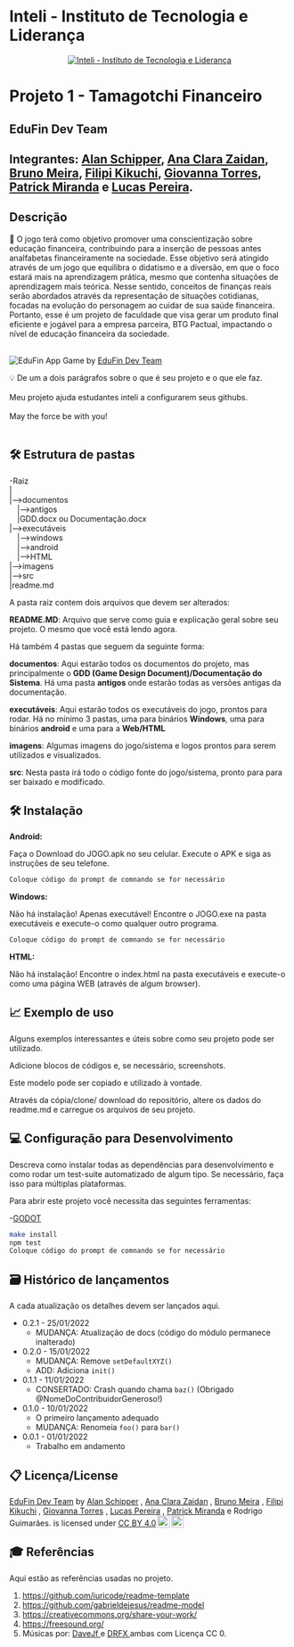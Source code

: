 ﻿# Inteli - Instituto de Tecnologia e Liderança 

<p align="center">
<a href= "https://www.inteli.edu.br/"><img src="https://www.inteli.edu.br/wp-content/uploads/2021/08/20172028/marca_1-2.png" alt="Inteli - Instituto de Tecnologia e Liderança" border="0"></a>
</p>

# Projeto 1 - Tamagotchi Financeiro

## EduFin Dev Team

## Integrantes: <a href="https://www.linkedin.com/in/alan-rozensztajn-schipper-0563701ba/">Alan Schipper</a>, <a href="https://www.linkedin.com/in/ana-clara-l-m-zaidan-254376232/">Ana Clara Zaidan</a>, <a href="https://www.linkedin.com/in/bruno-meira-75419918b/">Bruno Meira</a>, <a href="https://www.linkedin.com/in/filipi-enzo-siqueira-kikuchi-1811a9213/">Filipi Kikuchi</a>, <a href="https://www.linkedin.com/in/giovanna-furlan-torres-378316182/">Giovanna Torres</a>, <a href="https://www.linkedin.com/in/patrick-miranda-7ab911231/">Patrick Miranda</a> e <a href="https://www.linkedin.com/in/lucas-pereira-3410b1233">Lucas Pereira</a>.

## Descrição

📜 O jogo terá como objetivo promover uma conscientização sobre educação financeira, contribuindo para a inserção de pessoas antes analfabetas financeiramente na sociedade. Esse objetivo será atingido através de um jogo que equilibra o didatismo e a diversão, em que o foco estará mais na aprendizagem prática, mesmo que contenha situações de aprendizagem mais teórica. Nesse sentido, conceitos de finanças reais serão abordados através da representação de situações cotidianas, focadas na evolução do personagem ao cuidar de sua saúde financeira. Portanto, esse é um projeto de faculdade que visa gerar um produto final eficiente e jogável para a empresa parceira, BTG Pactual, impactando o nível de educação financeira da sociedade.
<br><br>
<p align="justify">
<img src="https://img.itch.zone/aW1nLzgyNTIxNzUucG5n/original/m4Ozoz.png" alt="EduFin App" border="0">
  Game by <a href="https://edufin-dev-team.itch.io/edufin-app">EduFin Dev Team</a> 
</p>


💡 De um a dois parágrafos sobre o que é seu projeto e o que ele faz.
<br><br>
Meu projeto ajuda estudantes inteli a configurarem seus githubs.
<br><br>
May the force be with you!
<br><br>

## 🛠 Estrutura de pastas

-Raiz<br>
|<br>
|-->documentos<br>
  &emsp;|-->antigos<br>
  &emsp;|GDD.docx ou Documentação.docx<br>
|-->executáveis<br>
  &emsp;|-->windows<br>
  &emsp;|-->android<br>
  &emsp;|-->HTML<br>
|-->imagens<br>
|-->src<br>
|readme.md<br>

A pasta raiz contem dois arquivos que devem ser alterados:

<b>README.MD</b>: Arquivo que serve como guia e explicação geral sobre seu projeto. O mesmo que você está lendo agora.

Há também 4 pastas que seguem da seguinte forma:

<b>documentos</b>: Aqui estarão todos os documentos do projeto, mas principalmente o <b>GDD (Game Design Document)/Documentação do Sistema</b>. Há uma pasta <b>antigos</b> onde estarão todas as versões antigas da documentação.

<b>executáveis</b>: Aqui estarão todos os executáveis do jogo, prontos para rodar. Há no mínimo 3 pastas, uma para binários <b>Windows</b>, uma para binários <b>android</b> e uma para a <b>Web/HTML</b>

<b>imagens</b>: Algumas imagens do jogo/sistema e logos prontos para serem utilizados e visualizados.

<b>src</b>: Nesta pasta irá todo o código fonte do jogo/sistema, pronto para para ser baixado e modificado.

## 🛠 Instalação

<b>Android:</b>

Faça o Download do JOGO.apk no seu celular.
Execute o APK e siga as instruções de seu telefone.

```sh
Coloque código do prompt de comnando se for necessário
```

<b>Windows:</b>

Não há instalação! Apenas executável!
Encontre o JOGO.exe na pasta executáveis e execute-o como qualquer outro programa.

```sh
Coloque código do prompt de comnando se for necessário
```

<b>HTML:</b>

Não há instalação!
Encontre o index.html na pasta executáveis e execute-o como uma página WEB (através de algum browser).

## 📈 Exemplo de uso

Alguns exemplos interessantes e úteis sobre como seu projeto pode ser utilizado.

Adicione blocos de códigos e, se necessário, screenshots.

Este modelo pode ser copiado e utilizado à vontade.

Através da cópia/clone/ download do repositório, altere os dados do readme.md e carregue os arquivos de seu projeto.

## 💻 Configuração para Desenvolvimento

Descreva como instalar todas as dependências para desenvolvimento e como rodar um test-suite automatizado de algum tipo. Se necessário, faça isso para múltiplas plataformas.

Para abrir este projeto você necessita das seguintes ferramentas:

-<a href="https://godotengine.org/download">GODOT</a>

```sh
make install
npm test
Coloque código do prompt de comnando se for necessário
```

## 🗃 Histórico de lançamentos

A cada atualização os detalhes devem ser lançados aqui.

* 0.2.1 - 25/01/2022
    * MUDANÇA: Atualização de docs (código do módulo permanece inalterado)
* 0.2.0 - 15/01/2022
    * MUDANÇA: Remove `setDefaultXYZ()`
    * ADD: Adiciona `init()`
* 0.1.1 - 11/01/2022
    * CONSERTADO: Crash quando chama `baz()` (Obrigado @NomeDoContribuidorGeneroso!)
* 0.1.0 - 10/01/2022
    * O primeiro lançamento adequado
    * MUDANÇA: Renomeia `foo()` para `bar()`
* 0.0.1 - 01/01/2022
    * Trabalho em andamento

## 📋 Licença/License
<p xmlns:cc="http://creativecommons.org/ns#" xmlns:dct="http://purl.org/dc/terms/"><a property="dct:title" rel="cc:attributionURL" href="https://github.com/2022M1T2/Projeto1.git">EduFin Dev Team</a> by <a rel="cc:attributionURL dct:creator" property="cc:attributionName" href="https://github.com/MrSchipRozen">Alan Schipper</a> , <a rel="cc:attributionURL dct:creator" property="cc:attributionName" href="https://github.com/anaclaralmz">Ana Clara Zaidan</a> , <a rel="cc:attributionURL dct:creator" property="cc:attributionName" href="https://github.com/brun0meira">Bruno Meira</a> , <a rel="cc:attributionURL dct:creator" property="cc:attributionName" href="https://github.com/HallZero">Filipi Kikuchi</a> , <a rel="cc:attributionURL dct:creator" property="cc:attributionName" href="https://github.com/furlan2803">Giovanna Torres</a> , <a rel="cc:attributionURL dct:creator" property="cc:attributionName" href="https://github.com/lucasconti888">Lucas Pereira</a> , <a rel="cc:attributionURL dct:creator" property="cc:attributionName" href="https://github.com/patrickvicto">Patrick Miranda</a> e Rodrigo Guimarães. is licensed under <a href="http://creativecommons.org/licenses/by/4.0/?ref=chooser-v1" target="_blank" rel="license noopener noreferrer" style="display:inline-block;">CC BY 4.0<img style="height:22px!important;margin-left:3px;vertical-align:text-bottom;" src="https://mirrors.creativecommons.org/presskit/icons/cc.svg?ref=chooser-v1"><img style="height:22px!important;margin-left:3px;vertical-align:text-bottom;" src="https://mirrors.creativecommons.org/presskit/icons/by.svg?ref=chooser-v1"></a></p>

## 🎓 Referências

Aqui estão as referências usadas no projeto.

1. <https://github.com/iuricode/readme-template>
2. <https://github.com/gabrieldejesus/readme-model>
3. <https://creativecommons.org/share-your-work/>
4. <https://freesound.org/>
5. Músicas por: <a href="https://freesound.org/people/DaveJf/sounds/616544/"> DaveJf </a> e <a href="https://freesound.org/people/DRFX/sounds/338986/"> DRFX </a> ambas com Licença CC 0.
